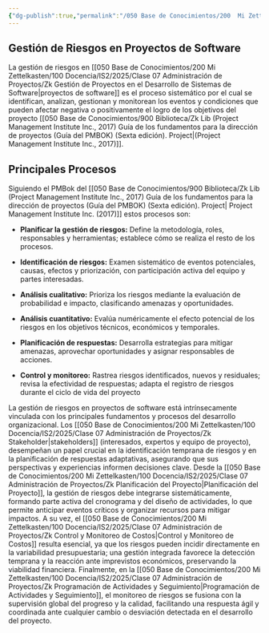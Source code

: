 ```yaml
---
{"dg-publish":true,"permalink":"/050 Base de Conocimientos/200  Mi Zettelkasten/100 Docencia/IS2/2025/Clase 07 Administración de Proyectos/Zk Gestión de Riesgos en Proyectos de Software/","tags":["#definir"]}
---
```


## Gestión de Riesgos en Proyectos de Software

La gestión de riesgos en [[050 Base de Conocimientos/200  Mi Zettelkasten/100 Docencia/IS2/2025/Clase 07 Administración de Proyectos/Zk Gestión de Proyectos en el Desarrollo de Sistemas de Software\|proyectos de software]] es el proceso sistemático por el cual se identifican, analizan, gestionan y monitorean los eventos y condiciones que pueden afectar negativa o positivamente el logro de los objetivos del proyecto [[050 Base de Conocimientos/900 Biblioteca/Zk Lib (Project Management Institute Inc., 2017) Guía de los fundamentos para la dirección de proyectos (Guía del PMBOK) (Sexta edición). Project\|(Project Management Institute Inc., 2017)]].

## Principales Procesos

Siguiendo el PMBok del [[050 Base de Conocimientos/900 Biblioteca/Zk Lib (Project Management Institute Inc., 2017) Guía de los fundamentos para la dirección de proyectos (Guía del PMBOK) (Sexta edición). Project\| Project Management Institute Inc. (2017)]] estos procesos son:

- **Planificar la gestión de riesgos:** Define la metodología, roles, responsables y herramientas; establece cómo se realiza el resto de los procesos.

- **Identificación de riesgos:** Examen sistemático de eventos potenciales, causas, efectos y priorización, con participación activa del equipo y partes interesadas.

- **Análisis cualitativo:** Prioriza los riesgos mediante la evaluación de probabilidad e impacto, clasificando amenazas y oportunidades.

- **Análisis cuantitativo:** Evalúa numéricamente el efecto potencial de los riesgos en los objetivos técnicos, económicos y temporales.

- **Planificación de respuestas:** Desarrolla estrategias para mitigar amenazas, aprovechar oportunidades y asignar responsables de acciones.

- **Control y monitoreo:** Rastrea riesgos identificados, nuevos y residuales; revisa la efectividad de respuestas; adapta el registro de riesgos durante el ciclo de vida del proyecto

La gestión de riesgos en proyectos de software está intrínsecamente vinculada con los principales fundamentos y procesos del desarrollo organizacional. Los [[050 Base de Conocimientos/200  Mi Zettelkasten/100 Docencia/IS2/2025/Clase 07 Administración de Proyectos/Zk Stakeholder\|stakeholders]] (interesados, expertos y equipo de proyecto), desempeñan un papel crucial en la identificación temprana de riesgos y en la planificación de respuestas adaptativas, asegurando que sus perspectivas y experiencias informen decisiones clave. Desde la [[050 Base de Conocimientos/200  Mi Zettelkasten/100 Docencia/IS2/2025/Clase 07 Administración de Proyectos/Zk Planificación del Proyecto\|Planificación del Proyecto]], la gestión de riesgos debe integrarse sistemáticamente, formando parte activa del cronograma y del diseño de actividades, lo que permite anticipar eventos críticos y organizar recursos para mitigar impactos. A su vez, el [[050 Base de Conocimientos/200  Mi Zettelkasten/100 Docencia/IS2/2025/Clase 07 Administración de Proyectos/Zk Control y Monitoreo de Costos\|Control y Monitoreo de Costos]] resulta esencial, ya que los riesgos pueden incidir directamente en la variabilidad presupuestaria; una gestión integrada favorece la detección temprana y la reacción ante imprevistos económicos, preservando la viabilidad financiera. Finalmente, en la [[050 Base de Conocimientos/200  Mi Zettelkasten/100 Docencia/IS2/2025/Clase 07 Administración de Proyectos/Zk Programación de Actividades y Seguimiento\|Programación de Actividades y Seguimiento]], el monitoreo de riesgos se fusiona con la supervisión global del progreso y la calidad, facilitando una respuesta ágil y coordinada ante cualquier cambio o desviación detectada en el desarrollo del proyecto. 